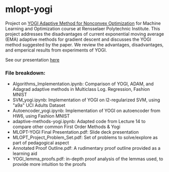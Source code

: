 # mlopt-yogi
Project on [YOGI Adaptive Method for Nonconvex Optimization](https://papers.nips.cc/paper/8186-adaptive-methods-for-nonconvex-optimization.pdf) for Machine Learning and Optimization course at Rensselaer Polytechnic Institute. This project addresses the disadvantages of current exponential moving average (EMA) adaptive methods for gradient descent and discusses the YOGI method suggested by the paper. We review the advantages, disadvantages, and emperical results from experiments of YOGI.

See our presentation [here](https://rpi.box.com/s/jeon4y0l19n4pvtgxlwldgjtcxbdkvcq)

### File breakdown:
* Algorithms_Implementation.ipynb: Comparison of YOGI, ADAM, and Adagrad adaptive methods in Multiclass Log. Regression, Fashion MNIST
* SVM_yogi.ipynb: Implementation of YOGI on l2-regularized SVM, using "a9a" UCI Adults Dataset
* Autoencoder_yogi.ipynb: Implementation of YOGI on autoencoder from HW6, using Fashion MNIST
* adaptive-methods-yogi.ipynb: Adapted code from Lecture 14 to compare other common First Order Methods & Yogi
* MLOPT-YOGI Final Presentation.pdf: Slide deck presentation
* MLOPT_Project_Problem_Set.pdf: Set of problems to solve/explore as part of pedagogical aspect
* Annotated Proof Outline.pdf: A rudimentary proof outline provided as a learning aid
* YOGI_lemma_proofs.pdf:  in-depth proof analysis of the lemmas used, to provide more intuition to the proofs
